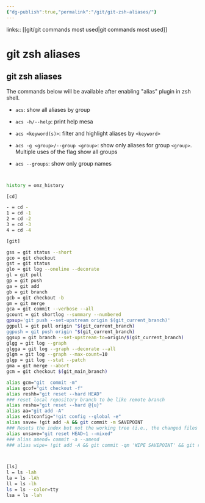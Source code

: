 ```yaml
---
{"dg-publish":true,"permalink":"/git/git-zsh-aliases/"}
---
```


links:: [[git/git commands most used\|git commands most used]]

# git zsh aliases

## git zsh aliases

The commands below will be available after enabling "alias" plugin in zsh shell.

- `acs`: show all aliases by group

- `acs -h/--help`: print help mesa

- `acs <keyword(s)>`: filter and highlight aliases by `<keyword>`

- `acs -g <group>/--group <group>`: show only aliases for group `<group>`. Multiple uses of the flag show all groups

- `acs --groups`: show only group names

```bash


history = omz_history

[cd]

- = cd -
1 = cd -1
2 = cd -2
3 = cd -3
4 = cd -4

[git]

gss = git status --short
gco = git checkout
gst = git status
glo = git log --oneline --decorate
gl = git pull
gp = git push
ga = git add
gb = git branch
gcb = git checkout -b
gm = git merge
gca = git commit --verbose --all
gcount = git shortlog --summary --numbered
gpsup='git push --set-upstream origin $(git_current_branch)'
ggpull = git pull origin "$(git_current_branch)
ggpush = git push origin "$(git_current_branch)
ggsup = git branch --set-upstream-to=origin/$(git_current_branch)
glgg = git log --graph
glgga = git log --graph --decorate --all
glgm = git log --graph --max-count=10
glgp = git log --stat --patch
gma = git merge --abort
gcm = git checkout $(git_main_branch)

alias gcm="git  commit -m"
alias gcof="git checkout -f"
alias reshh="git reset --hard HEAD"
### reset local repository branch to be like remote branch
alias reshu="git reset --hard @{u}"
alias aa="git add -A"
alias editconfig="!git config --global -e"
alias save= !git add -A && git commit -m SAVEPOINT
### Resets the index but not the working tree (i.e., the changed files are preserved but not marked  for commit)
alias unsave="git reset HEAD~1 --mixed"
### alias amend= commit -a --amend
### alias wipe= !git add -A && git commit -qm 'WIPE SAVEPOINT' && git reset HEAD~1 --hard



[ls]
l = ls -lah
la = ls -lAh
ll = ls -lh
ls = ls --color=tty
lsa = ls -lah
```